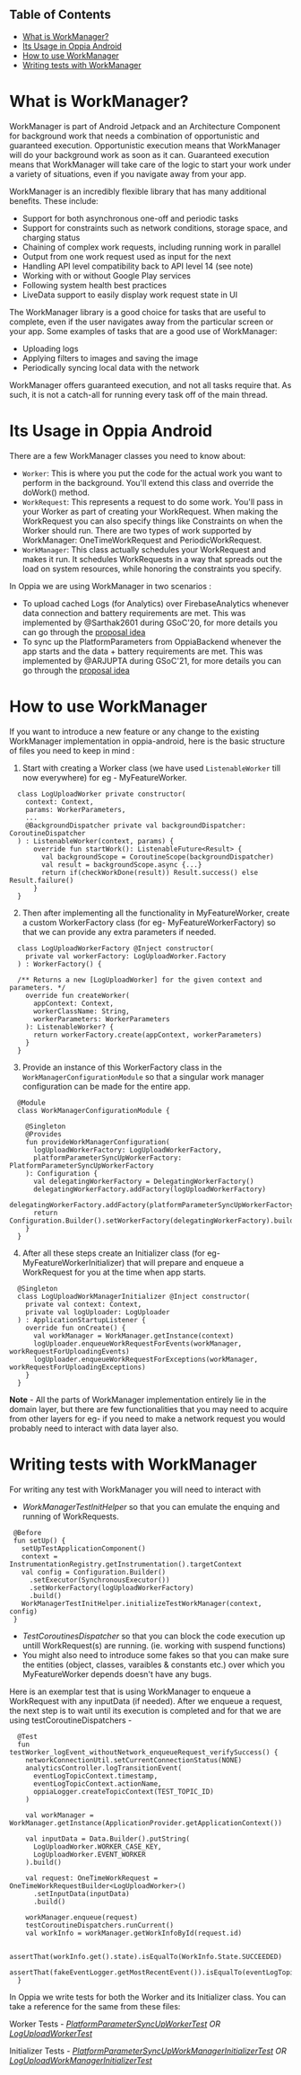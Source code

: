 ## Table of Contents

- [What is WorkManager?](#what-is-workmanager)
- [Its Usage in Oppia Android](#its-usage-in-oppia-android)
- [How to use WorkManager](#how-to-use-workmanager)
- [Writing tests with WorkManager](#writing-tests-with-workmanager)

# What is WorkManager?
WorkManager is part of Android Jetpack and an Architecture Component for background work that needs a combination of opportunistic and guaranteed execution. Opportunistic execution means that WorkManager will do your background work as soon as it can. Guaranteed execution means that WorkManager will take care of the logic to start your work under a variety of situations, even if you navigate away from your app.

WorkManager is an incredibly flexible library that has many additional benefits. These include:
- Support for both asynchronous one-off and periodic tasks
- Support for constraints such as network conditions, storage space, and charging status
- Chaining of complex work requests, including running work in parallel
- Output from one work request used as input for the next
- Handling API level compatibility back to API level 14 (see note)
- Working with or without Google Play services
- Following system health best practices
- LiveData support to easily display work request state in UI

The WorkManager library is a good choice for tasks that are useful to complete, even if the user navigates away from the particular screen or your app. Some examples of tasks that are a good use of WorkManager:
- Uploading logs
- Applying filters to images and saving the image
- Periodically syncing local data with the network

WorkManager offers guaranteed execution, and not all tasks require that. As such, it is not a catch-all for running every task off of the main thread.

# Its Usage in Oppia Android
There are a few WorkManager classes you need to know about:

- `Worker`: This is where you put the code for the actual work you want to perform in the background. You'll extend this class and override the doWork() method.
- `WorkRequest`: This represents a request to do some work. You'll pass in your Worker as part of creating your WorkRequest. When making the WorkRequest you can also specify things like Constraints on when the Worker should run. There are two types of work supported by WorkManager: OneTimeWorkRequest and PeriodicWorkRequest.
- `WorkManager`: This class actually schedules your WorkRequest and makes it run. It schedules WorkRequests in a way that spreads out the load on system resources, while honoring the constraints you specify.


In Oppia we are using WorkManager in two scenarios :
- To upload cached Logs (for Analytics) over FirebaseAnalytics whenever data connection and battery requirements are met. This was implemented by @Sarthak2601 during GSoC'20, for more details you can go through the [proposal idea](https://github.com/oppia/oppia/wiki/pdfs/GSoC2020SarthakAgarwal.pdf) 
- To sync up the PlatformParameters from OppiaBackend whenever the app starts and the data + battery requirements are met. This was implemented by @ARJUPTA during GSoC'21, for more details you can go through the [proposal idea](https://github.com/oppia/oppia/wiki/pdfs/GSoC2021ArjunGupta.pdf)

# How to use WorkManager
If you want to introduce a new feature or any change to the existing WorkManager implementation in oppia-android, here is the basic structure of files you need to keep in mind :

1. Start with creating a Worker class (we have used `ListenableWorker` till now everywhere) for eg - MyFeatureWorker.
  
  ```
    class LogUploadWorker private constructor(
      context: Context,
      params: WorkerParameters,
      ...
      @BackgroundDispatcher private val backgroundDispatcher: CoroutineDispatcher
    ) : ListenableWorker(context, params) {
        override fun startWork(): ListenableFuture<Result> {
          val backgroundScope = CoroutineScope(backgroundDispatcher)
          val result = backgroundScope.async {...}
          return if(checkWorkDone(result)) Result.success() else Result.failure()
        }
    }
  ```
  
2. Then after implementing all the functionality in MyFeatureWorker, create a custom WorkerFactory class (for eg- MyFeatureWorkerFactory) so that we can provide any extra parameters if needed.
  
  ```
    class LogUploadWorkerFactory @Inject constructor(
      private val workerFactory: LogUploadWorker.Factory
    ) : WorkerFactory() {

    /** Returns a new [LogUploadWorker] for the given context and parameters. */
      override fun createWorker(
        appContext: Context,
        workerClassName: String,
        workerParameters: WorkerParameters
      ): ListenableWorker? {
        return workerFactory.create(appContext, workerParameters)
      }
    }
  ```
  
3. Provide an instance of this WorkerFactory class in the `WorkManagerConfigurationModule` so that a singular work manager configuration can be made for the entire app.
  
  ```
    @Module
    class WorkManagerConfigurationModule {

      @Singleton
      @Provides
      fun provideWorkManagerConfiguration(
        logUploadWorkerFactory: LogUploadWorkerFactory,
        platformParameterSyncUpWorkerFactory: PlatformParameterSyncUpWorkerFactory
      ): Configuration {
        val delegatingWorkerFactory = DelegatingWorkerFactory()
        delegatingWorkerFactory.addFactory(logUploadWorkerFactory)
        delegatingWorkerFactory.addFactory(platformParameterSyncUpWorkerFactory)
        return Configuration.Builder().setWorkerFactory(delegatingWorkerFactory).build()
      }
    }
  ```
  
4. After all these steps create an Initializer class (for eg- MyFeatureWorkerInitializer) that will prepare and enqueue a WorkRequest for you at the time when app starts.
  
  ```
    @Singleton
    class LogUploadWorkManagerInitializer @Inject constructor(
      private val context: Context,
      private val logUploader: LogUploader
    ) : ApplicationStartupListener {
      override fun onCreate() {
        val workManager = WorkManager.getInstance(context)
        logUploader.enqueueWorkRequestForEvents(workManager, workRequestForUploadingEvents)
        logUploader.enqueueWorkRequestForExceptions(workManager, workRequestForUploadingExceptions)
      }
    }
  ```
  
**Note** - All the parts of WorkManager implementation entirely lie in the domain layer, but there are few functionalities that you may need to acquire from other layers for eg- if you need to make a network request you would probably need to interact with data layer also.

# Writing tests with WorkManager
For writing any test with WorkManager you will need to interact with
- *WorkManagerTestInitHelper* so that you can emulate the enquing and running of WorkRequests.

 ```
  @Before
  fun setUp() {
    setUpTestApplicationComponent()
    context = InstrumentationRegistry.getInstrumentation().targetContext
    val config = Configuration.Builder()
      .setExecutor(SynchronousExecutor())
      .setWorkerFactory(logUploadWorkerFactory)
      .build()
    WorkManagerTestInitHelper.initializeTestWorkManager(context, config)
  }
 ```
- *TestCoroutinesDispatcher* so that you can block the code execution up untill WorkRequest(s) are running. (ie. working with suspend functions)
- You might also need to introduce some fakes so that you can make sure the entities (object, classes, varaibles & constants etc.) over which you MyFeatureWorker depends doesn't have any bugs.

Here is an exemplar test that is using WorkManager to enqueue a WorkRequest with any inputData (if needed). After we enqueue a request, the next step is to wait until its execution is completed and for that we are using testCoroutineDispatchers - 
```
  @Test
  fun testWorker_logEvent_withoutNetwork_enqueueRequest_verifySuccess() {
    networkConnectionUtil.setCurrentConnectionStatus(NONE)
    analyticsController.logTransitionEvent(
      eventLogTopicContext.timestamp,
      eventLogTopicContext.actionName,
      oppiaLogger.createTopicContext(TEST_TOPIC_ID)
    )

    val workManager = WorkManager.getInstance(ApplicationProvider.getApplicationContext())

    val inputData = Data.Builder().putString(
      LogUploadWorker.WORKER_CASE_KEY,
      LogUploadWorker.EVENT_WORKER
    ).build()

    val request: OneTimeWorkRequest = OneTimeWorkRequestBuilder<LogUploadWorker>()
      .setInputData(inputData)
      .build()

    workManager.enqueue(request)
    testCoroutineDispatchers.runCurrent()
    val workInfo = workManager.getWorkInfoById(request.id)

    assertThat(workInfo.get().state).isEqualTo(WorkInfo.State.SUCCEEDED)
    assertThat(fakeEventLogger.getMostRecentEvent()).isEqualTo(eventLogTopicContext)
  }
```

In Oppia we write tests for both the Worker and its Initializer class. You can take a reference for the same from these files:

Worker Tests - *[PlatformParameterSyncUpWorkerTest](https://github.com/oppia/oppia-android/blob/develop/domain/src/test/java/org/oppia/android/domain/platformparameter/syncup/PlatformParameterSyncUpWorkerTest.kt) OR [LogUploadWorkerTest](https://github.com/oppia/oppia-android/blob/develop/domain/src/test/java/org/oppia/android/domain/oppialogger/loguploader/LogUploadWorkerTest.kt)*

Initializer Tests - *[PlatformParameterSyncUpWorkManagerInitializerTest](https://github.com/oppia/oppia-android/blob/develop/domain/src/test/java/org/oppia/android/domain/platformparameter/syncup/PlatformParameterSyncUpWorkManagerInitializerTest.kt) OR [LogUploadWorkManagerInitializerTest](https://github.com/oppia/oppia-android/blob/develop/domain/src/test/java/org/oppia/android/domain/oppialogger/loguploader/LogUploadWorkManagerInitializerTest.kt)*